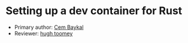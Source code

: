 # Setting up a dev container for Rust

* Primary author: [Cem Baykal](https://github.com/baykalcem)
* Reviewer: [hugh toomey](https://hughtoomey)